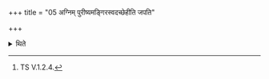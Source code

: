 +++
title = "05 अग्निम् पुरीष्यमङ्गिरस्वदच्छेहीति जपति"

+++

<details><summary>थिते</summary>

5. At the time of going he mutters agniṁ puriṣyam aṅgirasvadacchehi.[^1]   

[^1]: TS V.1.2.4. 

</details>
